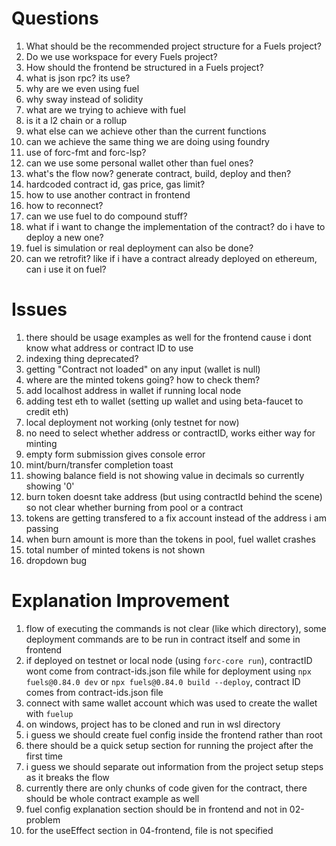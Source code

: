 # Questions

1. What should be the recommended project structure for a Fuels project?
2. Do we use workspace for every Fuels project?
3. How should the frontend be structured in a Fuels project?
4. what is json rpc? its use?
5. why are we even using fuel
6. why sway instead of solidity
7. what are we trying to achieve with fuel
8. is it a l2 chain or a rollup
9. what else can we achieve other than the current functions
10. can we achieve the same thing we are doing using foundry
11. use of forc-fmt and forc-lsp?
12. can we use some personal wallet other than fuel ones?
13. what's the flow now? generate contract, build, deploy and then?
14. hardcoded contract id, gas price, gas limit?
15. how to use another contract in frontend
16. how to reconnect?
17. can we use fuel to do compound stuff?
18. what if i want to change the implementation of the contract? do i have to deploy a new one?
19. fuel is simulation or real deployment can also be done?
20. can we retrofit? like if i have a contract already deployed on ethereum, can i use it on fuel?

# Issues

1. there should be usage examples as well for the frontend cause i dont know what address or contract ID to use
2. indexing thing deprecated?
3. getting "Contract not loaded" on any input (wallet is null)
4. where are the minted tokens going? how to check them?
5. add localhost address in wallet if running local node
6. adding test eth to wallet (setting up wallet and using beta-faucet to credit eth)
7. local deployment not working (only testnet for now)
8. no need to select whether address or contractID, works either way for minting
9. empty form submission gives console error
10. mint/burn/transfer completion toast
11. showing balance field is not showing value in decimals so currently showing '0'
12. burn token doesnt take address (but using contractId behind the scene) so not clear whether burning from pool or a contract
13. tokens are getting transfered to a fix account instead of the address i am passing
14. when burn amount is more than the tokens in pool, fuel wallet crashes
15. total number of minted tokens is not shown
16. dropdown bug

# Explanation Improvement

1. flow of executing the commands is not clear (like which directory), some deployment commands are to be run in contract itself and some in frontend
2. if deployed on testnet or local node (using `forc-core run`), contractID wont come from contract-ids.json file while for deployment using `npx fuels@0.84.0 dev` or `npx fuels@0.84.0 build --deploy`, contract ID comes from contract-ids.json file
3. connect with same wallet account which was used to create the wallet with `fuelup`
4. on windows, project has to be cloned and run in wsl directory
5. i guess we should create fuel config inside the frontend rather than root
6. there should be a quick setup section for running the project after the first time
7. i guess we should separate out information from the project setup steps as it breaks the flow
8. currently there are only chunks of code given for the contract, there should be whole contract example as well
9. fuel config explanation section should be in frontend and not in 02-problem
10. for the useEffect section in 04-frontend, file is not specified
